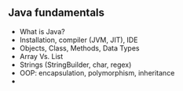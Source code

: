 ## Java fundamentals

- What is Java?
- Installation, compiler (JVM, JIT), IDE
- Objects, Class, Methods, Data Types
- Array Vs. List
- Strings (StringBuilder, char, regex)
- OOP: encapsulation, polymorphism, inheritance
- 



